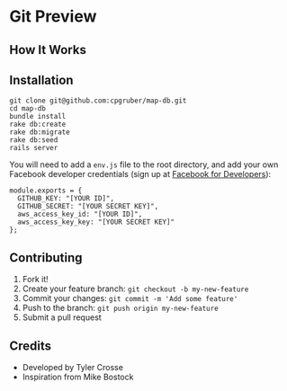 # Git Preview
## How It Works
## Installation

```
git clone git@github.com:cpgruber/map-db.git
cd map-db
bundle install
rake db:create
rake db:migrate
rake db:seed
rails server
```

You will need to add a `env.js` file to the root directory, and add your own Facebook developer credentials (sign up at [Facebook for Developers](https://developers.facebook.com)):

```
module.exports = {
  GITHUB_KEY: "[YOUR ID]",
  GITHUB_SECRET: "[YOUR SECRET KEY]",
  aws_access_key_id: "[YOUR ID]",
  aws_access_key_key: "[YOUR SECRET KEY]"
};
```

## Contributing
1. Fork it!
2. Create your feature branch: `git checkout -b my-new-feature`
3. Commit your changes: `git commit -m 'Add some feature'`
4. Push to the branch: `git push origin my-new-feature`
5. Submit a pull request

## Credits
- Developed by Tyler Crosse
- Inspiration from Mike Bostock
